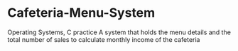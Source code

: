 # Cafeteria-Menu-System
Operating Systems, C practice
A system that holds the menu details and the total number of sales to calculate monthly income of the cafeteria
